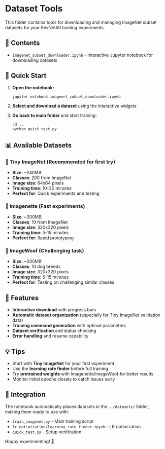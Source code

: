 # Dataset Tools

This folder contains tools for downloading and managing ImageNet subset datasets for your ResNet50 training experiments.

## 📁 Contents

- `imagenet_subset_downloader.ipynb` - Interactive Jupyter notebook for downloading datasets

## 🚀 Quick Start

1. **Open the notebook:**
   ```bash
   jupyter notebook imagenet_subset_downloader.ipynb
   ```

2. **Select and download a dataset** using the interactive widgets

3. **Go back to main folder** and start training:
   ```bash
   cd ..
   python quick_test.py
   ```

## 📊 Available Datasets

### 🔹 Tiny ImageNet (Recommended for first try)
- **Size**: ~240MB
- **Classes**: 200 from ImageNet
- **Image size**: 64x64 pixels
- **Training time**: 10-30 minutes
- **Perfect for**: Quick experiments and testing

### 🔸 Imagenette (Fast experiments)
- **Size**: ~300MB  
- **Classes**: 10 from ImageNet
- **Image size**: 320x320 pixels
- **Training time**: 5-15 minutes
- **Perfect for**: Rapid prototyping

### 🔹 ImageWoof (Challenging task)
- **Size**: ~300MB
- **Classes**: 10 dog breeds
- **Image size**: 320x320 pixels  
- **Training time**: 5-15 minutes
- **Perfect for**: Testing on challenging similar classes

## 🎯 Features

- **Interactive download** with progress bars
- **Automatic dataset organization** (especially for Tiny ImageNet validation data)
- **Training command generation** with optimal parameters
- **Dataset verification** and status checking
- **Error handling** and resume capability

## 💡 Tips

- Start with **Tiny ImageNet** for your first experiment
- Use the **learning rate finder** before full training
- Try **pretrained weights** with Imagenette/ImageWoof for better results
- Monitor initial epochs closely to catch issues early

## 🔗 Integration

The notebook automatically places datasets in the `../datasets/` folder, making them ready to use with:
- `train_imagenet.py` - Main training script
- `lr_optimization/learning_rate_finder.ipynb` - LR optimization
- `quick_test.py` - Setup verification

Happy experimenting! 🚀